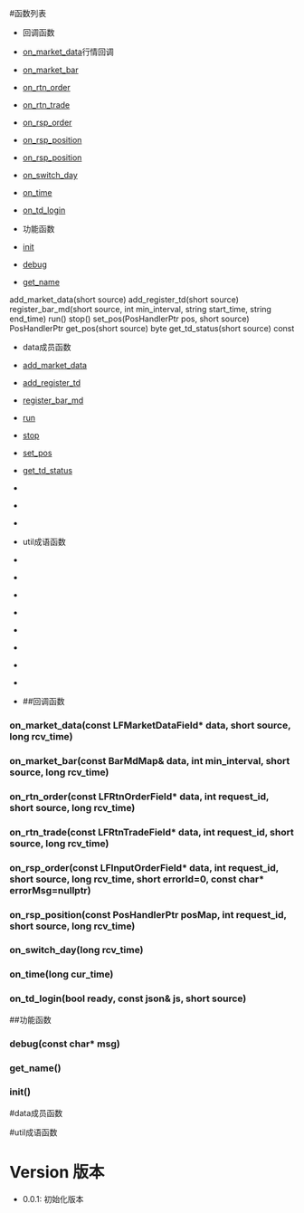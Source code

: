 #函数列表
* 回调函数 
 * [on_market_data](#on_market_data)行情回调
 * [on_market_bar](*on_market_bar)
 * [on_rtn_order](*on_rtn_order)
 * [on_rtn_trade](*on_rtn_trade)
 * [on_rsp_order](*on_rsp_order)
 * [on_rsp_position](*on_rsp_position)
 * [on_rsp_position](*on_rsp_position)
 * [on_switch_day](*on_switch_day)
 * [on_time](*on_time)
 * [on_td_login](*on_td_login)

* 功能函数
 * [init](*init)
 * [debug](*debug) 
 * [get_name](*get_name)

add_market_data(short source)
add_register_td(short source)
register_bar_md(short source, int min_interval, string start_time, string end_time)
run()
stop()
set_pos(PosHandlerPtr pos, short source)
PosHandlerPtr get_pos(short source)
byte get_td_status(short source) const

* data成员函数
 * [add_market_data](*add_market_data) 
 * [add_register_td](*add_register_td)
 * [register_bar_md](*register_bar_md)
 * [run](*run)
 * [stop](*stop)
 * [set_pos](*set_pos)
 * [get_td_status](*get_td_status)
 * [](*)
 * [](*)
 * [](*)

* util成语函数
 * [](*)
 * [](*)
 * [](*)
 * [](*)
 * [](*)
 * [](*)
 * [](*)
 * [](*)
 * [](*)
##回调函数

<h3 id="on_market_data">on_market_data(const LFMarketDataField* data, short source, long rcv_time)</h3>

<h3 id="on_market_bar">on_market_bar(const BarMdMap& data, int min_interval, short source, long rcv_time)</h3>


<h3 id="on_rtn_order">on_rtn_order(const LFRtnOrderField* data, int request_id, short source, long rcv_time)</h3>


<h3 id="on_rtn_trade">on_rtn_trade(const LFRtnTradeField* data, int request_id, short source, long rcv_time)</h3>


<h3 id="on_rsp_order">on_rsp_order(const LFInputOrderField* data, int request_id, short source, long rcv_time, short errorId=0, const char* errorMsg=nullptr)</h3>


<h3 id="on_rsp_position">on_rsp_position(const PosHandlerPtr posMap, int request_id, short source, long rcv_time)</h3>


<h3 id="on_switch_day">on_switch_day(long rcv_time)</h3>


<h3 id="on_time">on_time(long cur_time)</h3>


<h3 id="on_td_login">on_td_login(bool ready, const json& js, short source)</h3>

##功能函数

<h3 id="debug">debug(const char* msg)</h3>

<h3 id="get_name">get_name()</h3>

<h3 id="init">init()</h3>



#data成员函数



#util成语函数

Version 版本
=============

* 0.0.1:
    初始化版本